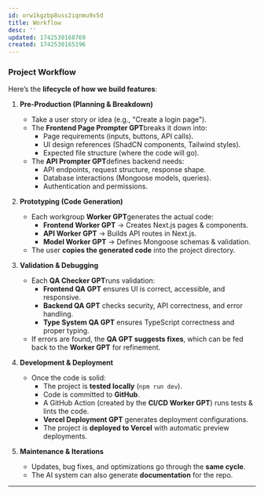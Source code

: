 ```yaml
---
id: orw1kgzbp8uss2iqnmu9x5d
title: Workflow
desc: ''
updated: 1742530168769
created: 1742530165196
---
```

### **Project Workflow**

Here’s the **lifecycle of how we build features**:

1. **Pre-Production (Planning & Breakdown)**

    - Take a user story or idea (e.g., "Create a login page").
    - The **Frontend Page Prompter GPT**breaks it down into:
        - Page requirements (inputs, buttons, API calls).
        - UI design references (ShadCN components, Tailwind styles).
        - Expected file structure (where the code will go).
    - The **API Prompter GPT**defines backend needs:
        - API endpoints, request structure, response shape.
        - Database interactions (Mongoose models, queries).
        - Authentication and permissions.
2. **Prototyping (Code Generation)**

    - Each workgroup **Worker GPT**generates the actual code:
        - **Frontend Worker GPT** → Creates Next.js pages & components.
        - **API Worker GPT** → Builds API routes in Next.js.
        - **Model Worker GPT** → Defines Mongoose schemas & validation.
    - The user **copies the generated code** into the project directory.
3. **Validation & Debugging**

    - Each **QA Checker GPT**runs validation:
        - **Frontend QA GPT** ensures UI is correct, accessible, and responsive.
        - **Backend QA GPT** checks security, API correctness, and error handling.
        - **Type System QA GPT** ensures TypeScript correctness and proper typing.
    - If errors are found, the **QA GPT suggests fixes**, which can be fed back to the **Worker GPT** for refinement.
4. **Development & Deployment**

    - Once the code is solid:
        - The project is **tested locally** (`npm run dev`).
        - Code is committed to **GitHub**.
        - A GitHub Action (created by the **CI/CD Worker GPT**) runs tests & lints the code.
        - **Vercel Deployment GPT** generates deployment configurations.
        - The project is **deployed to Vercel** with automatic preview deployments.
5. **Maintenance & Iterations**

    - Updates, bug fixes, and optimizations go through the **same cycle**.
    - The AI system can also generate **documentation** for the repo.

* * *